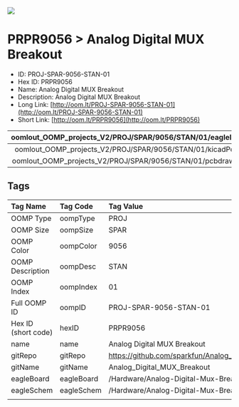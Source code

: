 


  
![][im]
# PRPR9056 > Analog Digital MUX Breakout

- ID: PROJ-SPAR-9056-STAN-01
- Hex ID: PRPR9056
- Name: Analog Digital MUX Breakout
- Description: Analog Digital MUX Breakout
- Long Link: [http://oom.lt/PROJ-SPAR-9056-STAN-01](http://oom.lt/PROJ-SPAR-9056-STAN-01)
- Short Link: [http://oom.lt/PRPR9056](http://oom.lt/PRPR9056)
  

|oomlout_OOMP_projects_V2/PROJ/SPAR/9056/STAN/01/eagleImage.png|oomlout_OOMP_projects_V2/PROJ/SPAR/9056/STAN/01/eagleSchemImage.png|oomlout_OOMP_projects_V2/PROJ/SPAR/9056/STAN/01/kicadPcb3dFront.png|oomlout_OOMP_projects_V2/PROJ/SPAR/9056/STAN/01/kicadPcb3dBack.png|
| :---: | :---: | :---: | :---: |
|oomlout_OOMP_projects_V2/PROJ/SPAR/9056/STAN/01/kicadPcb3d.png|oomlout_OOMP_projects_V2/PROJ/SPAR/9056/STAN/01/bomBack.png|oomlout_OOMP_projects_V2/PROJ/SPAR/9056/STAN/01/bomFront.png|oomlout_OOMP_projects_V2/PROJ/SPAR/9056/STAN/01/pcbdraw.svg|
|oomlout_OOMP_projects_V2/PROJ/SPAR/9056/STAN/01/pcbdrawBack.svg||||

## Tags
  

|Tag Name|Tag Code|Tag Value|
| :--- | :--- | :--- |
|OOMP Type|oompType|PROJ|
|OOMP Size|oompSize|SPAR|
|OOMP Color|oompColor|9056|
|OOMP Description|oompDesc|STAN|
|OOMP Index|oompIndex|01|
|Full OOMP ID|oompID|PROJ-SPAR-9056-STAN-01|
|Hex ID (short code)|hexID|PRPR9056|
|name|name|Analog Digital MUX Breakout|
|gitRepo|gitRepo|https://github.com/sparkfun/Analog_Digital_MUX_Breakout|
|gitName|gitName|Analog_Digital_MUX_Breakout|
|eagleBoard|eagleBoard|/Hardware/Analog-Digital-Mux-Breakout.brd|
|eagleSchem|eagleSchem|/Hardware/Analog-Digital-Mux-Breakout.sch|
||||



[im]: PROJ/SPAR/9056/STAN/01/kicadPcb3d_450.png
